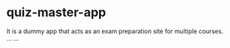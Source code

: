 # quiz-master-app
It is a dummy app that acts as an exam preparation site for multiple courses.
...
...
